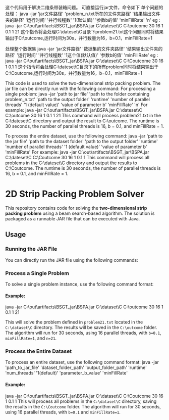 这个代码用于解决二维条带装箱问题。
可直接运行jar文件，命令如下
单个问题的处理：
java -jar 'jar文件路径' 'problem_n.txt所在的文件夹路径' '结果输出文件夹的路径' '运行时间' '并行线程数' '1(默认值)' '参数b的值' 'minFillRate' 'n'
eg : java -jar C:\out\artifacts\BSGT_jar\BSPA.jar C:\dateset\C C:\outcome 30 16 1 0.1 1 21 
这个指令将会处理C:\dateset\C目录下problem21.txt这个问题同时将结果输出于C:\outcome,运行时间为30s，并行数量为16，b=0.1，minFillRate=1

处理整个数据集
java -jar 'jar文件路径' '数据集的文件夹路径' '结果输出文件夹的路径' '运行时间' '并行线程数' '1这个值(默认值)' '参数b的值' 'minFillRate'
eg : java -jar C:\out\artifacts\BSGT_jar\BSPA.jar C:\dateset\C C:\Coutcome 30 16 1 0.1 1
这个指令将会处理C:\dateset\C目录下的所有problem同时将结果输出于C:\Coutcome,运行时间为30s，并行数量为16，b=0.1，minFillRate=1

This code is used to solve the two-dimensional strip packing problem.
The jar file can be directly run with the following command:
For processing a single problem:
java -jar 'path to jar file' 'path to the folder containing problem_n.txt' 'path to the output folder' 'runtime' 'number of parallel threads' '1 (default value)' 'value of parameter b' 'minFillRate' 'n'
For example: java -jar C:\out\artifacts\BSGT_jar\BSPA.jar C:\dateset\C C:\outcome 30 16 1 0.1 1 21
This command will process problem21.txt in the C:\dateset\C directory and output the result to C:\outcome. The runtime is 30 seconds, the number of parallel threads is 16, b = 0.1, and minFillRate = 1. 

To process the entire dataset, use the following command:
java -jar 'path to the jar file' 'path to the dataset folder' 'path to the output folder' 'runtime' 'number of parallel threads' '1 (default value)' 'value of parameter b' 'minFillRate'
For example: java -jar C:\out\artifacts\BSGT_jar\BSPA.jar C:\dateset\C C:\Coutcome 30 16 1 0.1 1
This command will process all problems in the C:\dateset\C directory and output the results to C:\Coutcome. The runtime is 30 seconds, the number of parallel threads is 16, b = 0.1, and minFillRate = 1.

# 2D Strip Packing Problem Solver

This repository contains code for solving the **two-dimensional strip packing problem** using a beam search-based algorithm. The solution is packaged as a runnable JAR file that can be executed with Java.

## Usage

### Running the JAR File

You can directly run the JAR file using the following commands:

### Process a Single Problem

To solve a single problem instance, use the following command format:

#### Example:
java -jar C:\out\artifacts\BSGT_jar\BSPA.jar C:\dataset\C C:\outcome 30 16 1 0.1 1 21

This will solve the problem defined in `problem21.txt` located in the `C:\dataset\C` directory. The results will be saved in the `C:\outcome` folder. The algorithm will run for 30 seconds, using 16 parallel threads, with `b=0.1`, `minFillRate=1`, and `n=21`.

### Process the Entire Dataset

To process an entire dataset, use the following command format:
java -jar 'path_to_jar_file' 'dataset_folder_path' 'output_folder_path' 'runtime' 'num_threads' '1(default)' 'parameter_b_value' 'minFillRate'

#### Example:

java -jar C:\out\artifacts\BSGT_jar\BSPA.jar C:\dataset\C C:\Coutcome 30 16 1 0.1 1
This will process all problems in the `C:\dataset\C` directory, saving the results in the `C:\Coutcome` folder. The algorithm will run for 30 seconds, using 16 parallel threads, with `b=0.1` and `minFillRate=1`.


